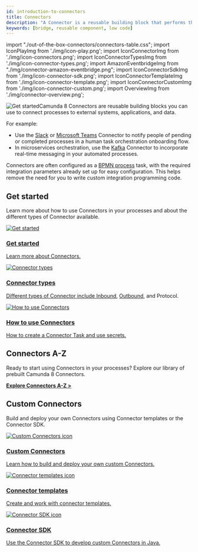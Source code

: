 ```yaml
---
id: introduction-to-connectors
title: Connectors
description: "A Connector is a reusable building block that performs the integration with an external system and works out of the box."
keywords: [bridge, reusable component, low code]
---
```


import "./out-of-the-box-connectors/connectors-table.css";
import IconPlayImg from './img/icon-play.png';
import IconConnectorImg from './img/icon-connectors.png';
import IconConnectorTypesImg from './img/icon-connector-types.png';
import AmazonEventbridgeImg from "./img/connector-amazon-eventbridge.png";
import IconConnectorSdkImg from './img/icon-connector-sdk.png';
import IconConnectorTemplateImg from './img/icon-connector-template.png';
import IconConnectorCustomImg from './img/icon-connector-custom.png';
import OverviewImg from './img/connector-overview.png';

<p><img src={OverviewImg} alt="Get started" style={{border:0,padding:0,paddingLeft:20,margin:0,float: 'right', width: '40%'}}/>Camunda 8 Connectors are reusable building blocks you can use to connect processes to external systems, applications, and data.</p>

For example:

- Use the [Slack](/components/connectors/out-of-the-box-connectors/slack.md) or [Microsoft Teams](/components/connectors/out-of-the-box-connectors/microsoft-teams.md) Connector to notify people of pending or completed processes in a human task orchestration onboarding flow.
- In microservices orchestration, use the [Kafka](/components/connectors/out-of-the-box-connectors/kafka.md) Connector to incorporate real-time messaging in your automated processes.

Connectors are often configured as a [BPMN process](/components/concepts/processes.md) task, with the required integration parameters already set up for easy configuration. This helps remove the need for you to write custom integration programming code.

## Get started

Learn more about how to use Connectors in your processes and about the different types of Connector available.

<div class="connector-grid">
  <a href="../connectors-start" class="connector-card" title="Get started with Connectors">
    <img src={IconPlayImg} alt="Get started"/>
    <h3>Get started</h3>
    <p>Learn more about Connectors.</p>
  </a>
    <a href="../connector-types" class="connector-card" title="Connector types">
    <img src={IconConnectorTypesImg} alt="Connector types"/>
    <h3>Connector types</h3>
    <p>Different types of Connector include <a href="../use-connectors/inbound" title="Inbound Connectors">Inbound</a>, <a href="../use-connectors/outbound" title="Outbound Connectors">Outbound</a>, and Protocol.</p>
  </a>
  <a href="../use-connectors" class="connector-card" title="How to use Connectors">
    <img src={IconConnectorImg} alt="How to use Connectors"/>
    <h3>How to use Connectors</h3>
    <p>How to create a Connector Task and use secrets.</p>
  </a>
</div>

## Connectors A-Z

Ready to start using Connectors in your processes? Explore our library of prebuilt Camunda 8 Connectors.

**[Explore Connectors A-Z >](/docs/components/connectors/out-of-the-box-connectors/available-connectors-overview.md)**

<!-- #### Popular Connectors

<div class="connector-small-grid">
  <a href="path/to/connector1" class="connector-small-link">
    <div class="connector-small">
      <img src={AmazonEventbridgeImg} alt="Get started"/>Amazon Eventbridge
    </div>
  </a>
  <a href="path/to/connector2" class="connector-small-link">
    <div class="connector-small">
      <img src={AmazonEventbridgeImg} alt="Get started"/>Amazon Eventbridge
    </div>
  </a>
  <a href="path/to/connector3" class="connector-small-link">
    <div class="connector-small">
      <img src={AmazonEventbridgeImg} alt="Get started"/>Amazon Eventbridge
    </div>
  </a>
  <a href="path/to/connector4" class="connector-small-link">
    <div class="connector-small">
      <img src={AmazonEventbridgeImg} alt="Get started"/>Amazon Eventbridge
    </div>
  </a>
</div> -->

## Custom Connectors

Build and deploy your own Connectors using Connector templates or the Connector SDK.

<div class="connector-grid">
  <a href="../custom-built-connectors/build-connector" class="connector-card" title="Custom Connectors">
    <img src={IconConnectorCustomImg} alt="Custom Connectors icon" class="connector-card-image"/>
    <h3>Custom Connectors</h3>
    <p>Learn how to build and deploy your own custom Connectors.</p>
  </a>
  <a href="../custom-built-connectors/connector-templates" class="connector-card" title="Connector templates">
    <img src={IconConnectorTemplateImg} alt="Connector templates icon" class="connector-card-image"/>
    <h3>Connector templates</h3>
    <p>Create and work with connector templates.</p>
  </a>
    <a href="../custom-built-connectors/connector-sdk" class="connector-card" title="Connector SDK">
    <img src={IconConnectorSdkImg} alt="Connector SDK icon" class="connector-card-image"/>
    <h3>Connector SDK</h3>
    <p> Use the Connector SDK to develop custom Connectors in Java.</p>
  </a>
</div>
